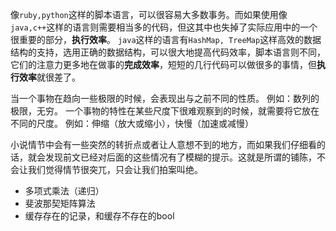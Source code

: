 像`ruby,python`这样的脚本语言，可以很容易大多数事务。而如果使用像`java,c++`这样的语言则需要相当多的代码，但这其中也失掉了实际应用中的一个很重要的部分，**执行效率**。
`java`这样的语言有`HashMap, TreeMap`这样高效的数据结构的支持，选用正确的数据结构，可以很大地提高代码效率，脚本语言则不同，它们的注意力更多地在做事的**完成效率**，短短的几行代码可以做很多的事情，但**执行效率**就很差了。

当一个事物在趋向一些极限的时候，会表现出与之前不同的性质。
例如：数列的极限，无穷。
一个事物的特性在某些尺度下很难观察到的时候，就需要将它放在不同的尺度。
例如：伸缩（放大或缩小），快慢（加速或减慢）

小说情节中会有一些突然的转折点或者让人意想不到的地方，而如果我们仔细看的话，就会发现前文已经对后面的这些情况有了模糊的提示。这就是所谓的铺陈，不会让我们觉得情节很突兀，只会让我们拍案叫绝。

+ 多项式乘法（递归）
+ 斐波那契矩阵算法
+ 缓存存在的记录，和缓存不存在的bool
